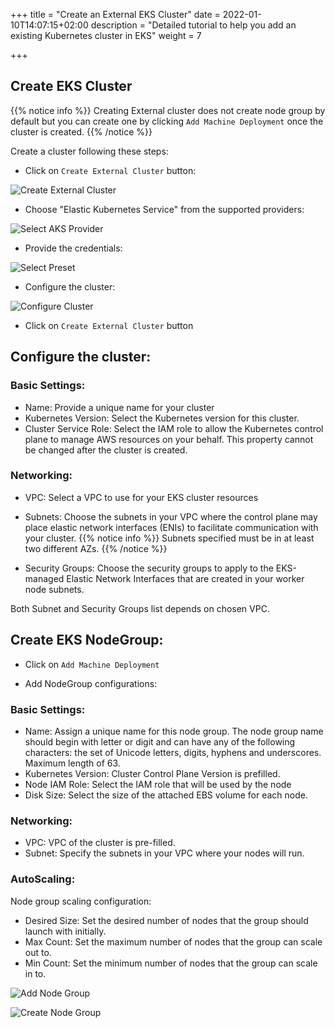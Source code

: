 +++
title = "Create an External EKS Cluster"
date = 2022-01-10T14:07:15+02:00
description = "Detailed tutorial to help you add an existing Kubernetes cluster in EKS"
weight = 7

+++

## Create EKS Cluster

{{% notice info %}}
Creating External cluster does not create node group by default but you can create one by clicking `Add Machine Deployment` once the cluster is created.
{{% /notice %}}

Create a cluster following these steps:

- Click on `Create External Cluster` button:

![Create External Cluster](/img/kubermatic/master/tutorials/external_clusters/create_external_cluster.png "Create External Cluster")

- Choose "Elastic Kubernetes Service" from the supported providers:

![Select AKS Provider](/img/kubermatic/master/tutorials/external_clusters/eks_selection.png "Select EKS Provider")

- Provide the credentials:

![Select Preset](/img/kubermatic/master/tutorials/external_clusters/select_eks_preset.png "Select Preset")

- Configure the cluster:

![Configure Cluster](/img/kubermatic/master/tutorials/external_clusters/eks_settings.png "Configure Cluster")

- Click on `Create External Cluster` button

## Configure the cluster:

### Basic Settings:
- Name: Provide a unique name for your cluster
- Kubernetes Version: Select the Kubernetes version for this cluster.
- Cluster Service Role: Select the IAM role to allow the Kubernetes control plane to manage AWS resources on your behalf. This property cannot be changed after the cluster is created. 

### Networking:
- VPC: Select a VPC to use for your EKS cluster resources

- Subnets: Choose the subnets in your VPC where the control plane may place elastic network interfaces (ENIs) to facilitate communication with your cluster.
{{% notice info %}}
Subnets specified must be in at least two different AZs.
{{% /notice %}}

- Security Groups: Choose the security groups to apply to the EKS-managed Elastic Network Interfaces that are created in your worker node subnets. 

Both Subnet and Security Groups list depends on chosen VPC.

## Create EKS NodeGroup:

- Click on `Add Machine Deployment`

- Add NodeGroup configurations:

### Basic Settings:
- Name: Assign a unique name for this node group.
  The node group name should begin with letter or digit and can have any of the following characters: the set of Unicode letters, digits, hyphens and underscores. Maximum length of 63.
- Kubernetes Version: Cluster Control Plane Version is prefilled.
- Node IAM Role: Select the IAM role that will be used by the node
- Disk Size: Select the size of the attached EBS volume for each node.

### Networking:
- VPC: VPC of the cluster is pre-filled.
- Subnet: Specify the subnets in your VPC where your nodes will run.

### AutoScaling: 
Node group scaling configuration:
- Desired Size: Set the desired number of nodes that the group should launch with initially.
- Max Count: Set the maximum number of nodes that the group can scale out to.
- Min Count: Set the minimum number of nodes that the group can scale in to.

![Add Node Group](/img/kubermatic/master/tutorials/external_clusters/add_md.png "Add Node Group")

![Create Node Group](/img/kubermatic/master/tutorials/external_clusters/create_eks_md.png "Create Node Group")
